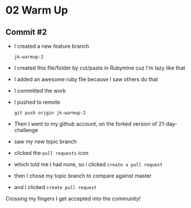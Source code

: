 # 02 Warm Up

## Commit #2

* I created a new feature branch

    `jk-warmup-2`

* I created this file/folder by cut/paste in Rubymine cuz I'm lazy like that
* I added an awesome ruby file because I saw others do that
* I committed the work
* I pushed to remote

    `git push origin jk-warmup-2`

* Then I went to my github account, on the forked version of 21-day-challenge
* saw my new topic branch
* clicked the `pull requests` icon
* which told me I had none, so i clicked `create a pull request`
* then I chose my topic branch to compare against master
* and I clicked `create pull request`

Crossing my fingers I get accepted into the community!